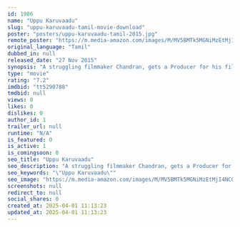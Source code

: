 ```yaml
---
id: 1986
name: "Uppu Karuvaadu"
slug: "uppu-karuvaadu-tamil-movie-download"
poster: "posters/uppu-karuvaadu-tamil-2015.jpg"
remote_poster: "https://m.media-amazon.com/images/M/MV5BMTk5MGNiMzEtMjI4NC00MmMxLWI0MjYtMmEwNWQwMWUyOTRiXkEyXkFqcGc@._V1_SX300.jpg"
original_language: "Tamil"
dubbed_in: null
released_date: "27 Nov 2015"
synopsis: "A struggling filmmaker Chandran, gets a Producer for his film. The producer who runs a Fishing export business by the shores of North Madras has one condition though - the film should star his daughter Maha as the female lead. Her..."
type: "movie"
rating: "7.2"
imdbid: "tt5290788"
tmdbid: null
views: 0
likes: 0
dislikes: 0
author_id: 1
trailer_url: null
runtime: "N/A"
is_featured: 0
is_active: 1
is_comingsoon: 0
seo_title: "Uppu Karuvaadu"
seo_description: "A struggling filmmaker Chandran, gets a Producer for his film. The producer who runs a Fishing export business by the shores of North Madras has one condition though - the film should star his daughter Maha as the female lead. Her..."
seo_keywords: "\"Uppu Karuvaadu\""
seo_image: "https://m.media-amazon.com/images/M/MV5BMTk5MGNiMzEtMjI4NC00MmMxLWI0MjYtMmEwNWQwMWUyOTRiXkEyXkFqcGc@._V1_SX300.jpg"
screenshots: null
redirect_to: null
social_shares: 0
created_at: 2025-04-01 11:13:23
updated_at: 2025-04-01 11:13:23
---
```


